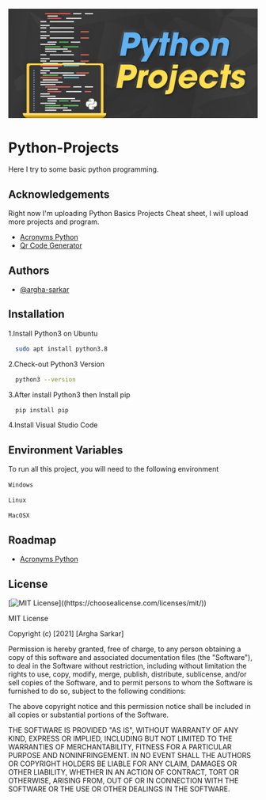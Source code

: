 
![Logo](https://raw.githubusercontent.com/argha-sarkar/Python-Projects/main/Images/PythonProjects11.png)

    
# Python-Projects

Here I try to some basic python programming.

## Acknowledgements
Right now I'm uploading Python Basics Projects Cheat sheet, I will upload more projects and program.

 - [Acronyms Python](https://github.com/argha-sarkar/Python-Projects/tree/main/Acronyms_Python)
 - [Qr Code Generator](https://github.com/argha-sarkar/Python-Projects/tree/main/Qr-Code-Generator)

  
## Authors

- [@argha-sarkar](https://github.com/argha-sarkar)

  
## Installation

1.Install Python3 on Ubuntu

```bash
  sudo apt install python3.8
```
2.Check-out Python3 Version 

```bash
  python3 --version
```
3.After install Python3 then Install pip

```bash
  pip install pip
```
4.Install Visual Studio Code

    
## Environment Variables

To run all this project, you will need to the following environment 

`Windows`

`Linux`

`MacOSX`

  
## Roadmap

- [Acronyms Python](https://github.com/argha-sarkar/Python-Projects/tree/main/Acronyms_Python)


  
## License

[![MIT License](https://img.shields.io/apm/l/atomic-design-ui.svg?)]((https://choosealicense.com/licenses/mit/))


MIT License

Copyright (c) [2021] [Argha Sarkar]

Permission is hereby granted, free of charge, to any person obtaining a copy
of this software and associated documentation files (the "Software"), to deal
in the Software without restriction, including without limitation the rights
to use, copy, modify, merge, publish, distribute, sublicense, and/or sell
copies of the Software, and to permit persons to whom the Software is
furnished to do so, subject to the following conditions:

The above copyright notice and this permission notice shall be included in all
copies or substantial portions of the Software.

THE SOFTWARE IS PROVIDED "AS IS", WITHOUT WARRANTY OF ANY KIND, EXPRESS OR
IMPLIED, INCLUDING BUT NOT LIMITED TO THE WARRANTIES OF MERCHANTABILITY,
FITNESS FOR A PARTICULAR PURPOSE AND NONINFRINGEMENT. IN NO EVENT SHALL THE
AUTHORS OR COPYRIGHT HOLDERS BE LIABLE FOR ANY CLAIM, DAMAGES OR OTHER
LIABILITY, WHETHER IN AN ACTION OF CONTRACT, TORT OR OTHERWISE, ARISING FROM,
OUT OF OR IN CONNECTION WITH THE SOFTWARE OR THE USE OR OTHER DEALINGS IN THE
SOFTWARE.
  
